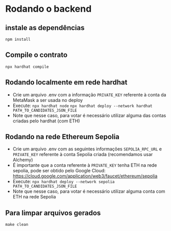 # Rodando o backend

## instale as dependências
`npm install`

## Compile o contrato
`npx hardhat compile`

## Rodando localmente em rede hardhat
- Crie um arquivo .env com a informação `PRIVATE_KEY` referente à conta da MetaMask a ser usada no deploy
- Execute:
`npx hardhat node`
`npx hardhat deploy --network hardhat PATH_TO_CANDIDATES_JSON_FILE`
- Note que nesse caso, para votar é necessário utilizar alguma das contas criadas pelo hardhat (com ETH)

## Rodando na rede Ethereum Sepolia
- Crie um arquivo .env com as seguintes informações `SEPOLIA_RPC_URL` e `PRIVATE_KEY` referente à conta Sepolia criada (recomendamos usar Alchemy)
- É importante que a conta referente à `PRIVATE_KEY` tenha ETH na rede sepolia, pode ser obtido pelo Google Cloud: https://cloud.google.com/application/web3/faucet/ethereum/sepolia
- Execute: `npx hardhat deploy --network sepolia PATH_TO_CANDIDATES_JSON_FILE`
- Note que nesse caso, para votar é necessário utilizar alguma conta com ETH na rede Sepolia

## Para limpar arquivos gerados
`make clean`